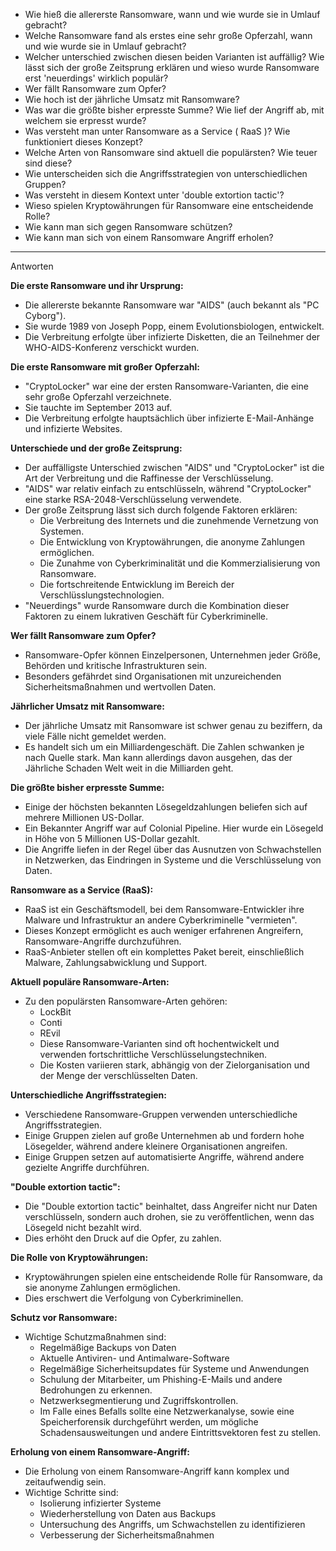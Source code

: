 

- Wie hieß die allererste Ransomware, wann und wie wurde sie in Umlauf gebracht?
- Welche Ransomware fand als erstes eine sehr große Opferzahl, wann und wie wurde sie in Umlauf gebracht?
- Welcher unterschied zwischen diesen beiden Varianten ist auffällig? Wie lässt sich der große Zeitsprung erklären und wieso wurde Ransomware erst 'neuerdings' wirklich populär?
- Wer fällt Ransomware zum Opfer?
- Wie hoch ist der jährliche Umsatz mit Ransomware?
- Was war die größte bisher erpresste Summe? Wie lief der Angriff ab, mit welchem sie erpresst wurde?
- Was versteht man unter Ransomware as a Service ( RaaS )? Wie funktioniert dieses Konzept?
- Welche Arten von Ransomware sind aktuell die populärsten? Wie teuer sind diese?
- Wie unterscheiden sich die Angriffsstrategien von unterschiedlichen Gruppen?
- Was versteht in diesem Kontext unter 'double extortion tactic'?
- Wieso spielen Kryptowährungen für Ransomware eine entscheidende Rolle?
- Wie kann man sich gegen Ransomware schützen?
- Wie kann man sich von einem Ransomware Angriff erholen?

---


Antworten 

**Die erste Ransomware und ihr Ursprung:**

- Die allererste bekannte Ransomware war "AIDS" (auch bekannt als "PC Cyborg").
- Sie wurde 1989 von Joseph Popp, einem Evolutionsbiologen, entwickelt.
- Die Verbreitung erfolgte über infizierte Disketten, die an Teilnehmer der WHO-AIDS-Konferenz verschickt wurden.

**Die erste Ransomware mit großer Opferzahl:**

- "CryptoLocker" war eine der ersten Ransomware-Varianten, die eine sehr große Opferzahl verzeichnete.
- Sie tauchte im September 2013 auf.
- Die Verbreitung erfolgte hauptsächlich über infizierte E-Mail-Anhänge und infizierte Websites.

**Unterschiede und der große Zeitsprung:**

- Der auffälligste Unterschied zwischen "AIDS" und "CryptoLocker" ist die Art der Verbreitung und die Raffinesse der Verschlüsselung.
- "AIDS" war relativ einfach zu entschlüsseln, während "CryptoLocker" eine starke RSA-2048-Verschlüsselung verwendete.
- Der große Zeitsprung lässt sich durch folgende Faktoren erklären:
    - Die Verbreitung des Internets und die zunehmende Vernetzung von Systemen.
    - Die Entwicklung von Kryptowährungen, die anonyme Zahlungen ermöglichen.
    - Die Zunahme von Cyberkriminalität und die Kommerzialisierung von Ransomware.
    - Die fortschreitende Entwicklung im Bereich der Verschlüsslungstechnologien.
- "Neuerdings" wurde Ransomware durch die Kombination dieser Faktoren zu einem lukrativen Geschäft für Cyberkriminelle.

**Wer fällt Ransomware zum Opfer?**

- Ransomware-Opfer können Einzelpersonen, Unternehmen jeder Größe, Behörden und kritische Infrastrukturen sein.
- Besonders gefährdet sind Organisationen mit unzureichenden Sicherheitsmaßnahmen und wertvollen Daten.

**Jährlicher Umsatz mit Ransomware:**

- Der jährliche Umsatz mit Ransomware ist schwer genau zu beziffern, da viele Fälle nicht gemeldet werden.
- Es handelt sich um ein Milliardengeschäft. Die Zahlen schwanken je nach Quelle stark. Man kann allerdings davon ausgehen, das der Jährliche Schaden Welt weit in die Milliarden geht.

**Die größte bisher erpresste Summe:**

- Einige der höchsten bekannten Lösegeldzahlungen beliefen sich auf mehrere Millionen US-Dollar.
- Ein Bekannter Angriff war auf Colonial Pipeline. Hier wurde ein Lösegeld in Höhe von 5 Millionen US-Dollar gezahlt.
- Die Angriffe liefen in der Regel über das Ausnutzen von Schwachstellen in Netzwerken, das Eindringen in Systeme und die Verschlüsselung von Daten.

**Ransomware as a Service (RaaS):**

- RaaS ist ein Geschäftsmodell, bei dem Ransomware-Entwickler ihre Malware und Infrastruktur an andere Cyberkriminelle "vermieten".
- Dieses Konzept ermöglicht es auch weniger erfahrenen Angreifern, Ransomware-Angriffe durchzuführen.
- RaaS-Anbieter stellen oft ein komplettes Paket bereit, einschließlich Malware, Zahlungsabwicklung und Support.

**Aktuell populäre Ransomware-Arten:**

- Zu den populärsten Ransomware-Arten gehören:
    - LockBit
    - Conti
    - REvil
    - Diese Ransomware-Varianten sind oft hochentwickelt und verwenden fortschrittliche Verschlüsselungstechniken.
    - Die Kosten variieren stark, abhängig von der Zielorganisation und der Menge der verschlüsselten Daten.

**Unterschiedliche Angriffsstrategien:**

- Verschiedene Ransomware-Gruppen verwenden unterschiedliche Angriffsstrategien.
- Einige Gruppen zielen auf große Unternehmen ab und fordern hohe Lösegelder, während andere kleinere Organisationen angreifen.
- Einige Gruppen setzen auf automatisierte Angriffe, während andere gezielte Angriffe durchführen.

**"Double extortion tactic":**

- Die "Double extortion tactic" beinhaltet, dass Angreifer nicht nur Daten verschlüsseln, sondern auch drohen, sie zu veröffentlichen, wenn das Lösegeld nicht bezahlt wird.
- Dies erhöht den Druck auf die Opfer, zu zahlen.

**Die Rolle von Kryptowährungen:**

- Kryptowährungen spielen eine entscheidende Rolle für Ransomware, da sie anonyme Zahlungen ermöglichen.
- Dies erschwert die Verfolgung von Cyberkriminellen.

**Schutz vor Ransomware:**

- Wichtige Schutzmaßnahmen sind:
    - Regelmäßige Backups von Daten
    - Aktuelle Antiviren- und Antimalware-Software
    - Regelmäßige Sicherheitsupdates für Systeme und Anwendungen
    - Schulung der Mitarbeiter, um Phishing-E-Mails und andere Bedrohungen zu erkennen.
    - Netzwerksegmentierung und Zugriffskontrollen.
    - Im Falle eines Befalls sollte eine Netzwerkanalyse, sowie eine Speicherforensik durchgeführt werden, um mögliche Schadensausweitungen und andere Eintrittsvektoren fest zu stellen.

**Erholung von einem Ransomware-Angriff:**

- Die Erholung von einem Ransomware-Angriff kann komplex und zeitaufwendig sein.
- Wichtige Schritte sind:
    - Isolierung infizierter Systeme
    - Wiederherstellung von Daten aus Backups
    - Untersuchung des Angriffs, um Schwachstellen zu identifizieren
    - Verbesserung der Sicherheitsmaßnahmen